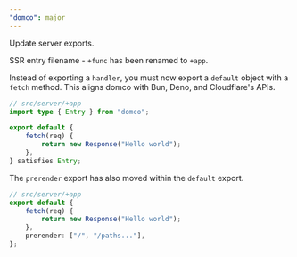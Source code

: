 ```yaml
---
"domco": major
---
```


Update server exports.

SSR entry filename - `+func` has been renamed to `+app`.

Instead of exporting a `handler`, you must now export a `default` object with a `fetch` method. This aligns domco with Bun, Deno, and Cloudflare's APIs.

```ts
// src/server/+app
import type { Entry } from "domco";

export default {
	fetch(req) {
		return new Response("Hello world");
	},
} satisfies Entry;
```

The `prerender` export has also moved within the `default` export.

```ts
// src/server/+app
export default {
	fetch(req) {
		return new Response("Hello world");
	},
	prerender: ["/", "/paths..."],
};
```
